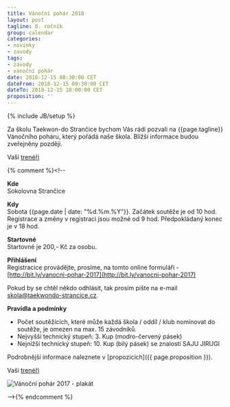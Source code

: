 ```yaml
---
title: Vánoční pohár 2018
layout: post
tagline: 8. ročník
group: calendar
categories:
- novinky
- zavody
tags:
- závody
- vanoční pohár
date: 2018-12-15 08:30:00 CET
dateFrom: 2018-12-15 09:30:00 CET
dateTo: 2018-12-15 18:00:00 CET
proposition: ''
---
```

{% include JB/setup %}

Za školu Taekwon-do Strančice bychom Vás rádi pozvali na {{page.tagline}} Vánočního poháru, který pořádá naše škola.
Bližší informace budou zveřejněny později.

Vaši [trenéři](/treneri)

{% comment %}<!--

**Kde**  
Sokolovna Strančice

**Kdy**  
Sobota {{page.date | date: "%d.%m.%Y"}}. Začátek soutěže je od 10 hod. Registrace a změny v registraci jsou možné od 9 hod. Předpokládaný konec je v 18 hod.

**Startovné**  
Startovné je 200,- Kč za osobu.

**Přihlášení**  
Registracice provádějte, prosíme, na tomto online formuláři - [http://bit.ly/vanocni-pohar-2017](http://bit.ly/vanocni-pohar-2017) 

Pokud by se chtěl někdo odhlásit, tak prosím pište na e-mail <a href="mailto:skola@taekwondo-strancice.cz">skola@taekwondo-strancice.cz</a>.

**Pravidla a podmínky**

- Počet soutěžících, které může každá škola / oddíl / klub nominovat do soutěže, je omezen na max. 15 závodníků.
- Nejvyšší technický stupeň: 3. Kup (modro-červený pásek)
- Nejnižší technický stupeň: 10. Kup (bílý pásek) se znalostí SAJU JIRUGI

Podrobnější informace naleznete v [propozicích]({{ page.proposition }}).

Vaši [trenéři](/treneri)

![Vánoční pohár 2017 - plakát](/files/img/VP-2017-plakat.png)

-->{% endcomment %}
